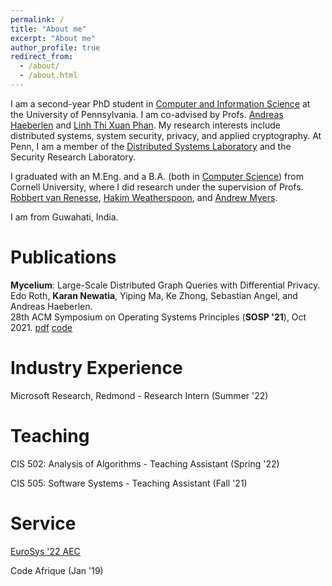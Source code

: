 ```yaml
---
permalink: /
title: "About me"
excerpt: "About me"
author_profile: true
redirect_from:
  - /about/
  - /about.html
---
```


I am a second-year PhD student in [Computer and Information Science](https://www.cis.upenn.edu/) at the University of Pennsylvania. I am co-advised by Profs. [Andreas Haeberlen](https://haeberlen.cis.upenn.edu/) and [Linh Thi Xuan Phan](https://www.cis.upenn.edu/~linhphan/). My research interests include distributed systems, system security, privacy, and applied cryptography. At Penn, I am a member of the [Distributed Systems Laboratory](https://dsl.cis.upenn.edu/) and the Security Research Laboratory.

I graduated with an M.Eng. and a B.A. (both in [Computer Science](https://www.cs.cornell.edu/)) from Cornell University, where I did research under the supervision of Profs. [Robbert van Renesse](https://www.cs.cornell.edu/home/rvr/), [Hakim Weatherspoon](https://www.cs.cornell.edu/~hweather/), and [Andrew Myers](https://www.cs.cornell.edu/andru/).

I am from Guwahati, India.


Publications
======
**Mycelium**: Large-Scale Distributed Graph Queries with Differential Privacy.  
Edo Roth, **Karan Newatia**, Yiping Ma, Ke Zhong, Sebastian Angel, and Andreas Haeberlen.  
28th ACM Symposium on Operating Systems Principles (**SOSP '21**), Oct 2021. [pdf](https://dl.acm.org/doi/pdf/10.1145/3477132.3483585) [code](https://github.com/karannewatia/Mycelium)

Industry Experience
======
Microsoft Research, Redmond - Research Intern (Summer '22) 

Teaching
======
CIS 502: Analysis of Algorithms - Teaching Assistant (Spring '22)

CIS 505: Software Systems - Teaching Assistant (Fall '21)

Service
======
[EuroSys '22 AEC](https://sysartifacts.github.io/eurosys2022/)

Code Afrique (Jan '19)
